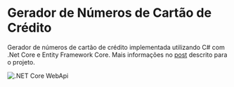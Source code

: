 # Gerador de Números de Cartão de Crédito
Gerador de números de cartão de crédito implementada utilizando C# com .Net Core e Entity Framework Core. Mais informações no [post](https://github.com/andy-silv4/CreditCardGenerator/blob/feature/refatorar-mas-nao-da-tempo/docs/POST.md) descrito para o projeto.

![.NET Core WebApi](https://github.com/andy-silv4/CreditCardGenerator/actions/workflows/ci.yml/badge.svg)
